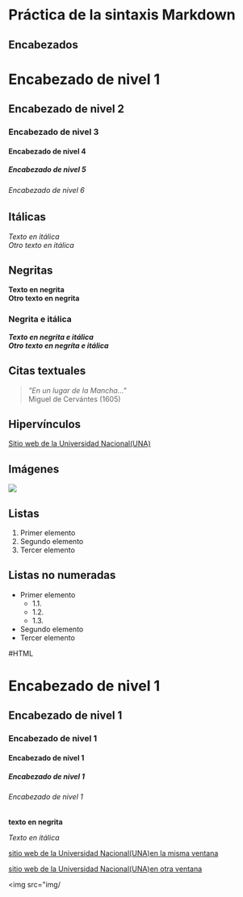 # Práctica de la sintaxis Markdown

## Encabezados
# Encabezado de nivel 1
## Encabezado de nivel 2
### Encabezado de nivel 3
#### Encabezado de nivel 4
##### Encabezado de nivel 5
###### Encabezado de nivel 6

## Itálicas
*Texto en itálica*  
_Otro texto en itálica_
## Negritas
**Texto en negrita**
\
__Otro texto en negrita__


### Negrita e itálica 
***Texto en negrita e itálica***
\
_**Otro texto en negríta e itálica**_

## Citas textuales
> _"En un lugar de la Mancha..."_
\
Miguel de Cervántes (1605)

## Hipervínculos
[Sitio web de la Universidad Nacional(UNA)](https://www.una.ac.cr/)

## Imágenes

![ ](https://upload.wikimedia.org/wikipedia/commons/thumb/1/1b/R_logo.svg/200px-R_logo.svg.png)

## Listas 
1. Primer elemento
2. Segundo elemento 
3. Tercer elemento

## Listas no numeradas
- Primer elemento
    - 1.1.
    - 1.2.
    - 1.3.
- Segundo elemento
- Tercer elemento


#HTML
<h1>Encabezado de nivel 1</h1>
<h2>Encabezado de nivel 1</h2>
<h3>Encabezado de nivel 1</h3>
<h4>Encabezado de nivel 1</h4>
<h5>Encabezado de nivel 1</h5>
<h6>Encabezado de nivel 1</h6>

<strong>texto en negrita</strong>

<em>Texto en itálica</em>

<a href=https://www.una.ac.cr/>sitio web de la Universidad Nacional(UNA)en la misma ventana</a>

<a href=https://www.una.ac.cr/>sitio web de la Universidad Nacional(UNA)en otra ventana</a>

<img src="img/


